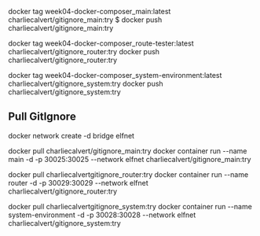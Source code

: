 docker tag week04-docker-composer_main:latest charliecalvert/gitignore_main:try
$ docker push charliecalvert/gitignore_main:try

docker tag week04-docker-composer_route-tester:latest charliecalvert/gitignore_router:try
docker push charliecalvert/gitignore_router:try

docker tag week04-docker-composer_system-environment:latest charliecalvert/gitignore_system:try
docker push charliecalvert/gitignore_system:try

## Pull GitIgnore

docker network create -d bridge elfnet

docker pull charliecalvert/gitignore_main:try
docker container run --name main -d -p 30025:30025 --network elfnet charliecalvert/gitignore_main:try

docker pull charliecalvertgitignore_router:try
docker container run --name router -d -p 30029:30029 --network elfnet charliecalvert/gitignore_router:try

docker pull charliecalvertgitignore_system:try
docker container run --name system-environment -d -p 30028:30028 --network elfnet charliecalvert/gitignore_system:try
